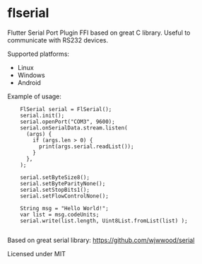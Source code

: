 # flserial
Flutter Serial Port Plugin FFI based on great C library. Useful to communicate with RS232 devices.

Supported platforms:
- Linux
- Windows
- Android


Example of usage:


```
    FlSerial serial = FlSerial();
    serial.init();
    serial.openPort("COM3", 9600);
    serial.onSerialData.stream.listen(
      (args) {
        if (args.len > 0) {
          print(args.serial.readList());
        }
      },
    );

    serial.setByteSize8();
    serial.setByteParityNone(); 
    serial.setStopBits1();
    serial.setFlowControlNone();

    String msg = "Hello World!";
    var list = msg.codeUnits;
    serial.write(list.length, Uint8List.fromList(list) );


```
Based on great serial library: https://github.com/wjwwood/serial

Licensed under MIT